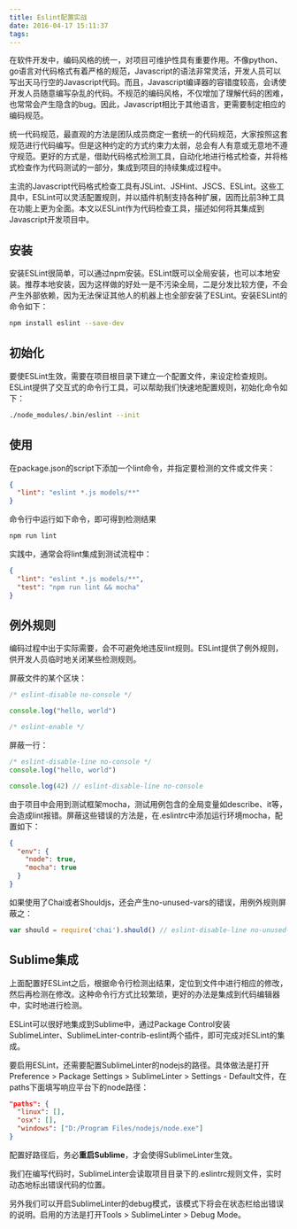 ```yaml
---
title: Eslint配置实战
date: 2016-04-17 15:11:37
tags:
---
```



在软件开发中，编码风格的统一，对项目可维护性具有重要作用。不像python、go语言对代码格式有着严格的规范，Javascript的语法非常灵活，开发人员可以写出天马行空的Javascript代码。而且，Javascript编译器的容错度较高，会诱使开发人员随意编写杂乱的代码。不规范的编码风格，不仅增加了理解代码的困难，也常常会产生隐含的bug。因此，Javascript相比于其他语言，更需要制定相应的编码规范。

统一代码规范，最直观的方法是团队成员商定一套统一的代码规范，大家按照这套规范进行代码编写。但是这种约定的方式约束力太弱，总会有人有意或无意地不遵守规范。更好的方式是，借助代码格式检测工具，自动化地进行格式检查，并将格式检查作为代码测试的一部分，集成到项目的持续集成过程中。

主流的Javascript代码格式检查工具有JSLint、JSHint、JSCS、ESLint。这些工具中，ESLint可以灵活配置规则，并以插件机制支持各种扩展，因而比前3种工具在功能上更为全面。本文以ESLint作为代码检查工具，描述如何将其集成到Javascript开发项目中。

## 安装

安装ESLint很简单，可以通过npm安装。ESLint既可以全局安装，也可以本地安装。推荐本地安装，因为这样做的好处一是不污染全局，二是分发比较方便，不会产生外部依赖，因为无法保证其他人的机器上也全部安装了ESLint。安装ESLint的命令如下：
```bash
npm install eslint --save-dev
```

## 初始化
要使ESLint生效，需要在项目根目录下建立一个配置文件，来设定检查规则。ESLint提供了交互式的命令行工具，可以帮助我们快速地配置规则，初始化命令如下：
```bash
./node_modules/.bin/eslint --init
```

## 使用
在package.json的script下添加一个lint命令，并指定要检测的文件或文件夹：
```json
{
  "lint": "eslint *.js models/**"
}
```

命令行中运行如下命令，即可得到检测结果
```bash
npm run lint
```

实践中，通常会将lint集成到测试流程中：
```json
{
  "lint": "eslint *.js models/**",
  "test": "npm run lint && mocha"
}
```


## 例外规则
编码过程中出于实际需要，会不可避免地违反lint规则。ESLint提供了例外规则，供开发人员临时地关闭某些检测规则。

屏蔽文件的某个区块：
```javascript
/* eslint-disable no-console */

console.log("hello, world")

/* eslint-enable */
```

屏蔽一行：
```javascript
/* eslint-disable-line no-console */
console.log("hello, world")

console.log(42) // eslint-disable-line no-console
```

由于项目中会用到测试框架mocha，测试用例包含的全局变量如describe、it等，会造成lint报错。屏蔽这些错误的方法是，在.eslintrc中添加运行环境mocha，配置如下：
```json
{
  "env": {
    "node": true,
    "mocha": true
  }
}
```

如果使用了Chai或者Shouldjs，还会产生no-unused-vars的错误，用例外规则屏蔽之：
```javascript
var should = require('chai').should() // eslint-disable-line no-unused-vars
```


## Sublime集成
上面配置好ESLint之后，根据命令行检测出结果，定位到文件中进行相应的修改，然后再检测在修改。这种命令行方式比较繁琐，更好的办法是集成到代码编辑器中，实时地进行检测。

ESLint可以很好地集成到Sublime中，通过Package Control安装SublimeLinter、SublimeLinter-contrib-eslint两个插件，即可完成对ESLint的集成。

要启用ESLint，还需要配置SublimeLinter的nodejs的路径。具体做法是打开Preference > Package Settings > SublimeLinter > Settings - Default文件，在paths下面填写响应平台下的node路径：
```json
"paths": {
  "linux": [],
  "osx": [],
  "windows": ["D:/Program Files/nodejs/node.exe"]
}
```

配置好路径后，务必**重启Sublime**，才会使得SublimeLinter生效。

我们在编写代码时，SublimeLinter会读取项目目录下的.eslintrc规则文件，实时动态地标出错误代码的位置。

另外我们可以开启SublimeLinter的debug模式，该模式下将会在状态栏给出错误的说明。启用的方法是打开Tools > SublimeLinter > Debug Mode。
